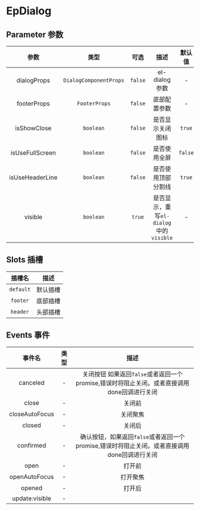# EpDialog
## Parameter 参数
| 参数 | 类型 | 可选 | 描述 | 默认值 |
| :-------: | :-------: | :-------: | :-------: | :-------: |
| dialogProps | `DialogComponentProps` | `false` | el-dialog参数 | -|
| footerProps | `FooterProps` | `false` | 底部配置参数 | -|
| isShowClose | `boolean` | `false` | 是否显示关闭图标 | `true`|
| isUseFullScreen | `boolean` | `false` | 是否使用全屏 | `false`|
| isUseHeaderLine | `boolean` | `false` | 是否使用顶部分割线 | `true`|
| visible | `boolean` | `true` | 是否显示，重写`el-dialog`中的`visible` | -|
## Slots 插槽
|    插槽名    |  描述   |
|:---------:|:-----:|
| `default` | 默认插槽 |
| `footer` | 底部插槽 |
| `header` | 头部插槽 |
## Events 事件
|   事件名   |   类型     |  描述      |
| :-------: | :-------: | :-------: |
| canceled | - | 关闭按钮 如果返回`false`或者返回一个promise,错误时将阻止关闭。或者直接调用done回调进行关闭 |
| close | - | 关闭前 |
| closeAutoFocus | - | 关闭聚焦 |
| closed | - | 关闭后 |
| confirmed | - | 确认按钮，如果返回`false`或者返回一个promise,错误时将阻止关闭。或者直接调用done回调进行关闭 |
| open | - | 打开前 |
| openAutoFocus | - | 打开聚焦 |
| opened | - | 打开后 |
| update:visible | - |  |
